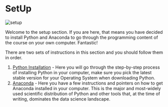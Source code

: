 # SetUp

![setup](https://i.redd.it/hqa11pfkv2v41.jpg)

Welcome to the setup section. If you are here, that means you have decided to install Python and Anaconda to go through the programming content of the course on your own computer. Fantastic!

There are two sets of instructions in this section and you should follow them in order.

1. [Python Installation](https://ramonprz01.github.io/people-analytics/setup/01_python_installation.md) - Here you will go through the step-by-step process of installing Python in your computer, make sure you pick the latest stable version for your Operating System when downloading Python.
1. [Anaconda](https://ramonprz01.github.io/people-analytics/setup/02_anaconda_installation.md) - Here you have a few instructions and pointers on how to get Anaconda installed in your computer. This is the major and most-widely used scientific distribution of Python and other tools that, at the time of writing, dominates the data science landscape.

